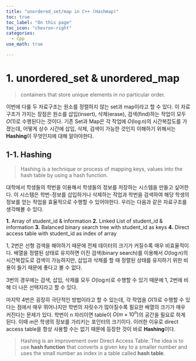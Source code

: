 ```yaml
---
title: "unordered_set/map in C++ (Hashmap)"
toc: true
toc_label: "On this page"
toc_icon: "chevron-right"
categories:
  - Cpp
use_math: true

---
```


# 1. unordered_set & unordered_map
> containers that store unique elements in no particular order.

이번에 다룰 두 자료구조는 원소를 정렬하지 않는 set과 map이라고 할 수 있다. 이 자료구조가 가지는 장점은 원소를 삽입(insert), 삭제(erase), 검색(find)하는 작업이 모두 $O(1)$로 수행된다는 것이다. 기존 Set과 Map은 각 작업에 $O(\log n)$의 시간복잡도를 가졌는데, 어떻게 상수 시간에 삽입, 삭제, 검색이 가능한 것인지 이해하기 위해서는 **Hashing**이 무엇인지에 대해 알아야한다.

## 1-1. Hashing
> Hashing is a technique or process of mapping keys, values into the hash table by using a hash function.

대학에서 학생들의 학번을 이용해서 학생들의 정보를 저장하는 시스템을 만들고 싶어한다. 이 시스템은 학번-정보를 삽입하거나 삭제하는 작업과 학번을 검색하여 해당 학생의 정보를 얻는 작업을 효율적으로 수행할 수 있어야한다. 우리는 다음과 같은 자료구조를 생각해볼 수 있다.

**1.** Array of student_id & information
**2.** Linked List of student_id & information
**3.** Balanced binary search tree with student_id as keys
**4.** Direct access table with student_id as index of array

1, 2번은 선형 검색을 해야하기 때문에 전체 데이터의 크기가 커질수록 매우 비효율적이다. 배열을 정렬된 상태로 유지하면 이진 검색(binary search)를 이용해서 $O(\log n)$의 시간복잡도로 검색이 가능하지만, 삽입과 삭제를 할 때 정렬된 상태를 유지하기 위한 비용이 들기 때문에 좋다고 볼 수 없다.

3번의 경우에는 검색, 삽입, 삭제를 모두 $O(\log n)$로 수행할 수 있기 때문에 1, 2번에 비해 더 나은 선택지라고 할 수 있다.

마지막 4번은 굉장히 극단적인 방법이라고 할 수 있는데, 각 작업을 $O(1)$로 수행할 수 있다는 점에서 매우 뛰어나지만 학번의 자릿수가 많아질수록 필요한 배열의 크기가 매우 커진다는 문제가 있다. 학번이 $n$ 자리이면 table이 $O(m \times 10^{n})$의 공간을 필요로 하게 된다. 이때 $m$은 학생의 정보를 가리키는 포인터의 크기이다. 이러한 이유로 direct access table을 항상 사용할 수는 없기 때문에 등장한 것이 바로 **Hashing**이다.

> Hashing is an improvement over Direct Access Table. The idea is to use **hash function** that converts a given key to a smaller number and uses the small number as index in a table called **hash table**.

